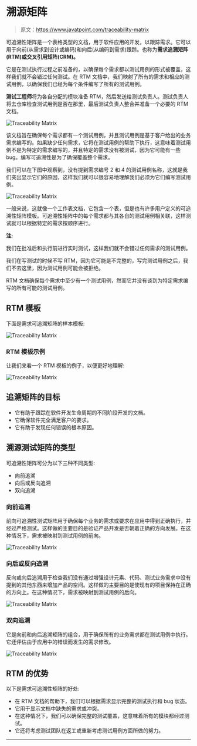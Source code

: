 # 溯源矩阵

> 原文：<https://www.javatpoint.com/traceability-matrix>

可追溯性矩阵是一个表格类型的文档，用于软件应用的开发，以跟踪需求。它可以用于向前(从需求到设计或编码)和向后(从编码到需求)跟踪。也称为**需求追溯矩阵(RTM)或交叉引用矩阵(CRM)。**

它是在测试执行过程之前准备的，以确保每个需求都以测试用例的形式被覆盖，这样我们就不会错过任何测试。在 RTM 文档中，我们映射了所有的需求和相应的测试用例，以确保我们已经为每个条件编写了所有的测试用例。

**测试工程师**将为各自分配的模块准备 RTM，然后发送给测试负责人。测试负责人将去仓库检查测试用例是否在那里，最后测试负责人整合并准备一个必要的 RTM 文档。

![Traceability Matrix](img/8062b3138538bfd3bb150004f47d0187.png)

该文档旨在确保每个需求都有一个测试用例，并且测试用例是基于客户给出的业务需求编写的。如果缺少任何需求，它将在测试用例的帮助下执行，这意味着测试用例不是为特定的需求编写的，并且特定的需求没有被测试，因为它可能有一些 bug。编写可追溯性是为了确保覆盖整个需求。

我们可以在下图中观察到，没有提到需求编号 2 和 4 的测试用例名称，这就是我们突出显示它们的原因，这样我们就可以很容易地理解我们必须为它们编写测试用例。

![Traceability Matrix](img/74390c8ca40bced82f78049ebbcad3c0.png)

一般来说，这就像一个工作表文档，它包含一个表，但是也有许多用户定义的可追溯性矩阵模板。可追溯性矩阵中的每个需求都与其各自的测试用例相关联，这样测试就可以根据特定的需求按顺序进行。

**注:**

我们在批准后和执行前进行实时测试，这样我们就不会错过任何需求的测试用例。

我们在写测试的时候不写 RTM，因为它可能是不完整的，写完测试用例之后，我们不去这里，因为测试用例可能会被拒绝。

RTM 文档确保每个需求中至少有一个测试用例，然而它并没有谈到为特定需求编写的所有可能的测试用例。

## RTM 模板

下面是需求可追溯矩阵的样本模板:

![Traceability Matrix](img/e607ac0d6f140935b4dfbe130b320ce3.png)

### RTM 模板示例

让我们来看一个 RTM 模板的例子，以便更好地理解:

![Traceability Matrix](img/ef886b373cdd9c36b0950aa3bcb804ab.png)

## 追溯矩阵的目标

*   它有助于跟踪在软件开发生命周期的不同阶段开发的文档。
*   它确保软件完全满足客户的要求。
*   它有助于发现任何错误的根本原因。

## 溯源测试矩阵的类型

可追溯性矩阵可分为以下三种不同类型:

*   向前追溯
*   向后或反向追溯
*   双向追溯

### 向前追溯

前向可追溯性测试矩阵用于确保每个业务的需求或要求在应用中得到正确执行，并经过严格测试。这样做的主要目的是验证产品开发是否朝着正确的方向发展。在这种情况下，需求被映射到测试用例的前向。

![Traceability Matrix](img/e79faa2e1aa2e789ff5b5d184070eae9.png)

### 向后或反向追溯

反向或向后追溯用于检查我们没有通过增强设计元素、代码、测试业务需求中没有提到的其他东西来增加产品的空间。这样做的主要目的是使现有的项目保持在正确的方向上。在这种情况下，需求被映射到测试用例的后向。

![Traceability Matrix](img/c532feb51fdd1625933229f8bb52ee21.png)

### 双向追溯

它是向前和向后追溯矩阵的组合，用于确保所有的业务需求都在测试用例中执行。它还评估由于应用中的错误而发生的需求修改。

![Traceability Matrix](img/b0ff3ab4be9891fb6398f21e24b8c2e5.png)

## RTM 的优势

以下是需求可追溯性矩阵的好处:

*   在 RTM 文档的帮助下，我们可以根据需求显示完整的测试执行和 bug 状态。
*   它用于显示文档中缺失的需求或冲突。
*   在这种情况下，我们可以确保完整的测试覆盖，这意味着所有的模块都经过测试。
*   它还将考虑测试团队在返工或重新考虑测试用例方面所做的努力。

* * *